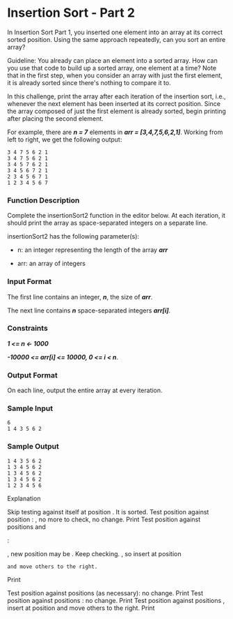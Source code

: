 # Insertion Sort - Part 2

In Insertion Sort Part 1, you inserted one element into an array at its correct sorted position. Using the same approach repeatedly, can you sort an entire array?

Guideline: You already can place an element into a sorted array. How can you use that code to build up a sorted array, one element at a time? Note that in the first step, when you consider an array with just the first element, it is already sorted since there's nothing to compare it to.

In this challenge, print the array after each iteration of the insertion sort, i.e., whenever the next element has been inserted at its correct position. Since the array composed of just the first element is already sorted, begin printing after placing the second element.

For example, there are ***n = 7*** elements in ***arr = [3,4,7,5,6,2,1]***. Working from left to right, we get the following output:

    3 4 7 5 6 2 1
    3 4 7 5 6 2 1
    3 4 5 7 6 2 1
    3 4 5 6 7 2 1
    2 3 4 5 6 7 1
    1 2 3 4 5 6 7

### Function Description

Complete the insertionSort2 function in the editor below. At each iteration, it should print the array as space-separated integers on a separate line.

insertionSort2 has the following parameter(s):

- n: an integer representing the length of the array ***arr***

- arr: an array of integers

### Input Format

The first line contains an integer, ***n***, the size of ***arr***.

The next line contains ***n*** space-separated integers ***arr[i]***.

### Constraints

***1 <= n <- 1000***

***-10000 <= arr[i] <= 10000, 0 <= i < n***.

### Output Format

On each line, output the entire array at every iteration.

### Sample Input

    6
    1 4 3 5 6 2

### Sample Output

    1 4 3 5 6 2 
    1 3 4 5 6 2 
    1 3 4 5 6 2 
    1 3 4 5 6 2 
    1 2 3 4 5 6 

Explanation

Skip testing
against itself at position . It is sorted.
Test position against position : , no more to check, no change.
Print
Test position against positions and

:

, new position may be
. Keep checking.
, so insert at position

    and move others to the right.

Print

Test position against positions (as necessary): no change.
Print
Test position against positions : no change.
Print
Test position against positions , insert at position and move others to the right.
Print 
